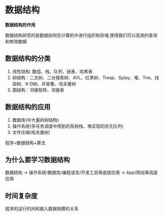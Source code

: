 # 数据结构

**数据结构的作用**

数据结构研究的是数据如何在计算机中进行组织和存储,使得我们可以高效的查询和修改数据

## 数据结构的分类

1. 线性结构: 数组、栈、队列、链表、哈希表
2. 树结构：二叉树、二分搜索树、AVL、红黑树、Treap、Splay、堆、Trie、线段树、K-D树、并查集、哈夫曼树
3. 图结构：邻接矩阵、邻接表

## 数据结构的应用

1. 数据库(中大量的树结构)
2. 操作系统(多任务调度中用到的系统栈、堆实现的优先队列)
3. 文件压缩(哈夫曼树)

程序=数据结构+算法

## 为什么要学习数据结构

数据结构 -> 操作系统/数据库/编程语言/开发工具等底层应用 -> App/网站等高层应用

## 时间复杂度

程序的运行时间和输入数据规模的关系
